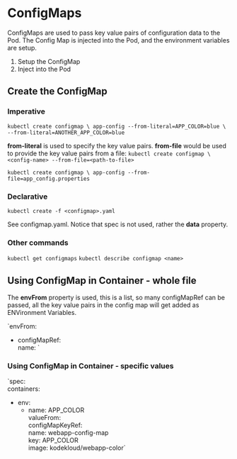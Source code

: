# ConfigMaps

ConfigMaps are used to pass key value pairs of configuration data to the Pod.
The Config Map is injected into the Pod, and the environment variables are setup.

1. Setup the ConfigMap
2. Inject into the Pod

## Create the ConfigMap
### Imperative
`kubectl create configmap \
  app-config --from-literal=APP_COLOR=blue \
             --from-literal=ANOTHER_APP_COLOR=blue`

**from-literal** is used to specify the key value pairs. **from-file** would be used to provide the key value pairs from a file:
`kubectl create configmap \
  <config-name> --from-file=<path-to-file>`

`kubectl create configmap \
  app-config --from-file=app_config.properties`

### Declarative
`kubectl create -f <configmap>.yaml`

See configmap.yaml.
Notice that spec is not used, rather the **data** property.

### Other commands
`kubectl get configmaps`
`kubectl describe configmap <name>`

## Using ConfigMap in Container - whole file
The **envFrom** property is used, this is a list, so many configMapRef can be passed, all the key value pairs in the config map will get added as ENVironment Variables.

`envFrom:  
  - configMapRef:  
    name: <config-map-name>`

### Using ConfigMap in Container - specific values
`spec:  
  containers:  
  - env:  
    - name: APP_COLOR  
      valueFrom:  
        configMapKeyRef:  
          name: webapp-config-map  
          key: APP_COLOR  
    image: kodekloud/webapp-color`

  
